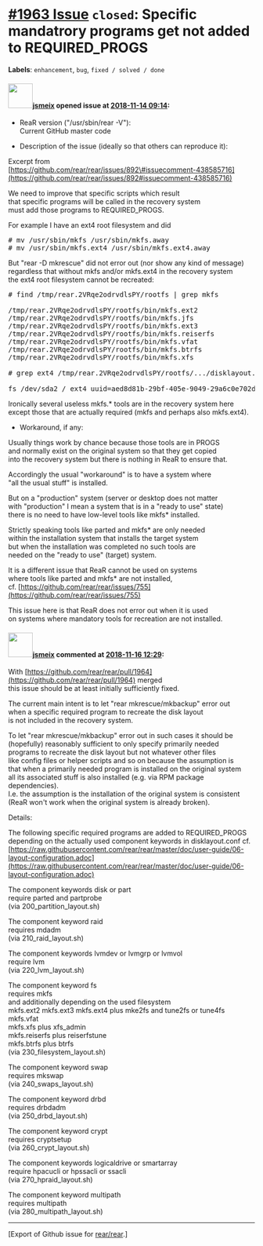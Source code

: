 [\#1963 Issue](https://github.com/rear/rear/issues/1963) `closed`: Specific mandatrory programs get not added to REQUIRED\_PROGS
================================================================================================================================

**Labels**: `enhancement`, `bug`, `fixed / solved / done`

#### <img src="https://avatars.githubusercontent.com/u/1788608?u=925fc54e2ce01551392622446ece427f51e2f0ce&v=4" width="50">[jsmeix](https://github.com/jsmeix) opened issue at [2018-11-14 09:14](https://github.com/rear/rear/issues/1963):

-   ReaR version ("/usr/sbin/rear -V"):  
    Current GitHub master code

-   Description of the issue (ideally so that others can reproduce it):

Excerpt from  
[https://github.com/rear/rear/issues/892\#issuecomment-438585716](https://github.com/rear/rear/issues/892#issuecomment-438585716)

We need to improve that specific scripts which result  
that specific programs will be called in the recovery system  
must add those programs to REQUIRED\_PROGS.

For example I have an ext4 root filesystem and did

<pre>
# mv /usr/sbin/mkfs /usr/sbin/mkfs.away
# mv /usr/sbin/mkfs.ext4 /usr/sbin/mkfs.ext4.away
</pre>

But "rear -D mkrescue" did not error out (nor show any kind of
message)  
regardless that without mkfs and/or mkfs.ext4 in the recovery system  
the ext4 root filesystem cannot be recreated:

<pre>
# find /tmp/rear.2VRqe2odrvdlsPY/rootfs | grep mkfs

/tmp/rear.2VRqe2odrvdlsPY/rootfs/bin/mkfs.ext2
/tmp/rear.2VRqe2odrvdlsPY/rootfs/bin/mkfs.jfs
/tmp/rear.2VRqe2odrvdlsPY/rootfs/bin/mkfs.ext3
/tmp/rear.2VRqe2odrvdlsPY/rootfs/bin/mkfs.reiserfs
/tmp/rear.2VRqe2odrvdlsPY/rootfs/bin/mkfs.vfat
/tmp/rear.2VRqe2odrvdlsPY/rootfs/bin/mkfs.btrfs
/tmp/rear.2VRqe2odrvdlsPY/rootfs/bin/mkfs.xfs

# grep ext4 /tmp/rear.2VRqe2odrvdlsPY/rootfs/.../disklayout.conf

fs /dev/sda2 / ext4 uuid=aed8d81b-29bf-405e-9049-29a6c0e702d3 ...
</pre>

Ironically several useless mkfs.\* tools are in the recovery system
here  
except those that are actually required (mkfs and perhaps also
mkfs.ext4).

-   Workaround, if any:

Usually things work by chance because those tools are in PROGS  
and normally exist on the original system so that they get copied  
into the recovery system but there is nothing in ReaR to ensure that.

Accordingly the usual "workaround" is to have a system where  
"all the usual stuff" is installed.

But on a "production" system (server or desktop does not matter  
with "production" I mean a system that is in a "ready to use" state)  
there is no need to have low-level tools like mkfs\* installed.

Strictly speaking tools like parted and mkfs\* are only needed  
within the installation system that installs the target system  
but when the installation was completed no such tools are  
needed on the "ready to use" (target) system.

It is a different issue that ReaR cannot be used on systems  
where tools like parted and mkfs\* are not installed,  
cf.
[https://github.com/rear/rear/issues/755](https://github.com/rear/rear/issues/755)

This issue here is that ReaR does not error out when it is used  
on systems where mandatory tools for recreation are not installed.

#### <img src="https://avatars.githubusercontent.com/u/1788608?u=925fc54e2ce01551392622446ece427f51e2f0ce&v=4" width="50">[jsmeix](https://github.com/jsmeix) commented at [2018-11-16 12:29](https://github.com/rear/rear/issues/1963#issuecomment-439378992):

With
[https://github.com/rear/rear/pull/1964](https://github.com/rear/rear/pull/1964)
merged  
this issue should be at least initially sufficiently fixed.

The current main intent is to let "rear mkrescue/mkbackup" error out  
when a specific required program to recreate the disk layout  
is not included in the recovery system.

To let "rear mkrescue/mkbackup" error out in such cases it should be  
(hopefully) reasonably sufficient to only specify primarily needed  
programs to recreate the disk layout but not whatever other files  
like config files or helper scripts and so on because the assumption
is  
that when a primarily needed program is installed on the original
system  
all its associated stuff is also installed (e.g. via RPM package
dependencies).  
I.e. the assumption is the installation of the original system is
consistent  
(ReaR won't work when the original system is already broken).

Details:

The following specific required programs are added to REQUIRED\_PROGS  
depending on the actually used component keywords in disklayout.conf
cf.  
[https://raw.githubusercontent.com/rear/rear/master/doc/user-guide/06-layout-configuration.adoc](https://raw.githubusercontent.com/rear/rear/master/doc/user-guide/06-layout-configuration.adoc)

The component keywords disk or part  
require parted and partprobe  
(via 200\_partition\_layout.sh)

The component keyword raid  
requires mdadm  
(via 210\_raid\_layout.sh)

The component keywords lvmdev or lvmgrp or lvmvol  
require lvm  
(via 220\_lvm\_layout.sh)

The component keyword fs  
requires mkfs  
and additionally depending on the used filesystem  
mkfs.ext2 mkfs.ext3 mkfs.ext4 plus mke2fs and tune2fs or tune4fs  
mkfs.vfat  
mkfs.xfs plus xfs\_admin  
mkfs.reiserfs plus reiserfstune  
mkfs.btrfs plus btrfs  
(via 230\_filesystem\_layout.sh)

The component keyword swap  
requires mkswap  
(via 240\_swaps\_layout.sh)

The component keyword drbd  
requires drbdadm  
(via 250\_drbd\_layout.sh)

The component keyword crypt  
requires cryptsetup  
(via 260\_crypt\_layout.sh)

The component keywords logicaldrive or smartarray  
require hpacucli or hpssacli or ssacli  
(via 270\_hpraid\_layout.sh)

The component keyword multipath  
requires multipath  
(via 280\_multipath\_layout.sh)

------------------------------------------------------------------------

\[Export of Github issue for
[rear/rear](https://github.com/rear/rear).\]

